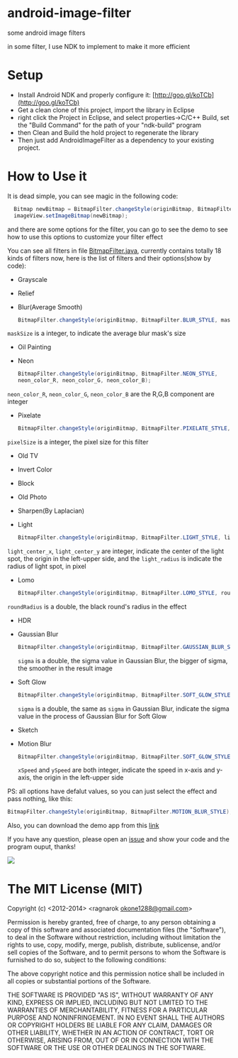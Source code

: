 android-image-filter
====================

some android image filters

in some filter, I use NDK to implement to make it more efficient

# Setup

- Install Android NDK and properly configure it: [http://goo.gl/koTCb](http://goo.gl/koTCb)
- Get a clean clone of this project, import the library in Eclipse
- right click the Project in Eclipse, and select properties->C/C++ Build, set the "Build Command" for the path of your "ndk-build" program
- then Clean and Build the hold project to regenerate the library
- Then just add AndroidImageFilter as a dependency to your existing project.

# How to Use it
It is dead simple, you can see magic in the following code:

```Java
  Bitmap newBitmap = BitmapFilter.changeStyle(originBitmap, BitmapFilter.BLUR_STYLE);
  imageView.setImageBitmap(newBitmap);        
```

and there are some options for the filter, you can go to see the demo to see how to use this options to customize your filter effect

You can see all filters in file [BitmapFilter.java][3], currently contains totally 18 kinds of filters now, here is the list of filters and their options(show by code):

* Grayscale
* Relief
* Blur(Average Smooth)

	```Java
	BitmapFilter.changeStyle(originBitmap, BitmapFilter.BLUR_STYLE, maskSize);
	```
	
``maskSize`` is a integer, to indicate the average blur mask's size
	
* Oil Painting
* Neon
	
	```Java
	BitmapFilter.changeStyle(originBitmap, BitmapFilter.NEON_STYLE, 
	neon_color_R, neon_color_G, neon_color_B);	
	```

``neon_color_R``, ``neon_color_G``, ``neon_color_B`` are the R,G,B component are integer	
	
* Pixelate
	
	```Java 
	BitmapFilter.changeStyle(originBitmap, BitmapFilter.PIXELATE_STYLE, pixelSize);
	```
	
``pixelSize`` is a integer, the pixel size for this filter
	
* Old TV
* Invert Color
* Block
* Old Photo
* Sharpen(By Laplacian)
* Light
	
	```Java 
	BitmapFilter.changeStyle(originBitmap, BitmapFilter.LIGHT_STYLE, light_center_x, light_center_y, light_radius);
	```
	
``light_center_x``, ``light_center_y`` are integer, indicate the center of the light spot, the origin in the left-upper side, and the ``light_radius`` is indicate the radius of light spot, in pixel

* Lomo
	
	```Java
	BitmapFilter.changeStyle(originBitmap, BitmapFilter.LOMO_STYLE, roundRadius);
	```

``roundRadius`` is a double, the black round's radius in the effect	

* HDR
* Gaussian Blur

	```Java
	BitmapFilter.changeStyle(originBitmap, BitmapFilter.GAUSSIAN_BLUR_STYLE, sigma);
	```
	
	``sigma`` is a double, the sigma value in Gaussian Blur, the bigger of sigma, the smoother in the result image

* Soft Glow

	```Java
	BitmapFilter.changeStyle(originBitmap, BitmapFilter.SOFT_GLOW_STYLE, sigma);
	```
	
	``sigma`` is a double, the same as ``sigma`` in Gaussian Blur, indicate the sigma value in the process of Gaussian Blur for Soft Glow

* Sketch
* Motion Blur

	```Java
	BitmapFilter.changeStyle(originBitmap, BitmapFilter.SOFT_GLOW_STYLE, xSpeed, ySpeed);
	```
	``xSpeed`` and ``ySpeed`` are both integer, indicate the speed in x-axis and y-axis, the origin in the left-upper side

PS: all options have defalut values, so you can just select the effect and pass nothing, like this:

```Java
BitmapFilter.changeStyle(originBitmap, BitmapFilter.MOTION_BLUR_STYLE);
```


Also, you can download the demo app from this [link][1]


If you have any question, please open an [issue][4] and show your code and the program ouput, thanks!

 ![][2]
 
# The MIT License (MIT)

Copyright (c) \<2012-2014\>  \<ragnarok okone1288@gmail.com\>

Permission is hereby granted, free of charge, to any person obtaining a copy
of this software and associated documentation files (the "Software"), to deal
in the Software without restriction, including without limitation the rights
to use, copy, modify, merge, publish, distribute, sublicense, and/or sell
copies of the Software, and to permit persons to whom the Software is
furnished to do so, subject to the following conditions:

The above copyright notice and this permission notice shall be included in
all copies or substantial portions of the Software.

THE SOFTWARE IS PROVIDED "AS IS", WITHOUT WARRANTY OF ANY KIND, EXPRESS OR
IMPLIED, INCLUDING BUT NOT LIMITED TO THE WARRANTIES OF MERCHANTABILITY,
FITNESS FOR A PARTICULAR PURPOSE AND NONINFRINGEMENT. IN NO EVENT SHALL THE
AUTHORS OR COPYRIGHT HOLDERS BE LIABLE FOR ANY CLAIM, DAMAGES OR OTHER
LIABILITY, WHETHER IN AN ACTION OF CONTRACT, TORT OR OTHERWISE, ARISING FROM,
OUT OF OR IN CONNECTION WITH THE SOFTWARE OR THE USE OR OTHER DEALINGS IN
THE SOFTWARE.

[1]: http://d.pr/f/VjyS
[2]: screenshot/img1.png
[3]: library/src/cn/Ragnarok/BitmapFilter.java
[4]: https://github.com/ragnraok/android-image-filter/issues?state=open


